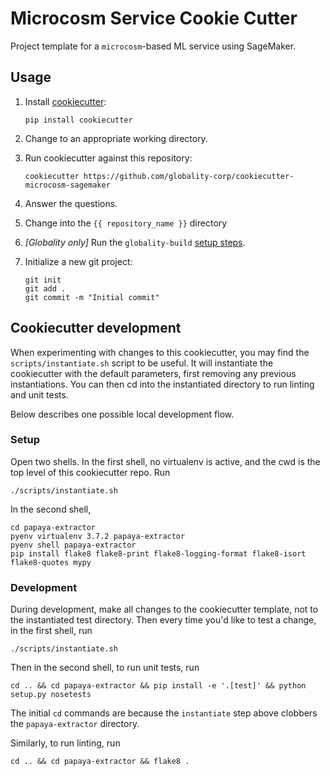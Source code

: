 # Microcosm Service Cookie Cutter

Project template for a `microcosm`-based ML service using SageMaker.

## Usage

 1. Install [cookiecutter](https://github.com/audreyr/cookiecutter):

        pip install cookiecutter

 1. Change to an appropriate working directory.

 1. Run cookiecutter against this repository:

        cookiecutter https://github.com/globality-corp/cookiecutter-microcosm-sagemaker

 1. Answer the questions. 

 1. Change into the `{{ repository_name }}` directory

 1. *[Globality only]* Run the `globality-build`
    [setup steps](https://github.com/globality-corp/globality-build#usage-template-generation).
 
 1. Initialize a new git project:

        git init
        git add .
        git commit -m "Initial commit"


## Cookiecutter development

When experimenting with changes to this cookiecutter, you may find the
`scripts/instantiate.sh` script to be useful.  It will instantiate the
cookiecutter with the default parameters, first removing any previous
instantiations. You can then cd into the instantiated directory to run linting
and unit tests.

Below describes one possible local development flow.

### Setup
Open two shells. In the first shell, no virtualenv is active, and the cwd is
the top level of this cookiecutter repo.  Run

    ./scripts/instantiate.sh

In the second shell,

    cd papaya-extractor
    pyenv virtualenv 3.7.2 papaya-extractor
    pyenv shell papaya-extractor
    pip install flake8 flake8-print flake8-logging-format flake8-isort flake8-quotes mypy

### Development
During development, make all changes to the cookiecutter template, not to the
instantiated test directory.  Then every time you'd like to test a change, in
the first shell, run

    ./scripts/instantiate.sh

Then in the second shell, to run unit tests, run

    cd .. && cd papaya-extractor && pip install -e '.[test]' && python setup.py nosetests

The initial `cd` commands are because the `instantiate` step above clobbers the
`papaya-extractor` directory.

Similarly, to run linting, run

    cd .. && cd papaya-extractor && flake8 .
